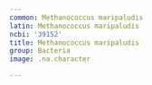 ```yaml
---
common: Methanococcus maripaludis
latin: Methanococcus maripaludis
ncbi: '39152'
title: Methanococcus maripaludis
group: Bacteria
image: .na.character

---
```

